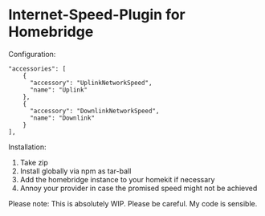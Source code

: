 # Internet-Speed-Plugin for Homebridge

Configuration:
```
"accessories": [
    {
      "accessory": "UplinkNetworkSpeed",
      "name": "Uplink"
    },
    {
      "accessory": "DownlinkNetworkSpeed",
      "name": "Downlink"
    }
],
```

Installation:
1. Take zip
2. Install globally via npm as tar-ball
3. Add the homebridge instance to your homekit if necessary
4. Annoy your provider in case the promised speed might not be achieved


Please note: This is absolutely WIP. Please be careful. My code is sensible.